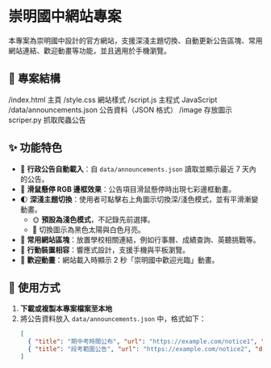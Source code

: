 # 崇明國中網站專案

本專案為崇明國中設計的官方網站，支援深淺主題切換、自動更新公告區塊、常用網站連結、歡迎動畫等功能，並且適用於手機瀏覽。

## 📁 專案結構

/index.html 主頁
/style.css 網站樣式
/script.js 主程式 JavaScript
/data/announcements.json 公告資料（JSON 格式）
/image 存放圖示
scriper.py 抓取爬蟲公告

## ✨ 功能特色

- 🔁 **行政公告自動載入**：自 `data/announcements.json` 讀取並顯示最近 7 天內的公告。
- 🌈 **滑鼠懸停 RGB 邊框效果**：公告項目滑鼠懸停時出現七彩邊框動畫。
- 🌓 **深淺主題切換**：使用者可點擊右上角圖示切換深/淺色模式，並有平滑漸變動畫。
  - 🌞 **預設為淺色模式**，不記錄先前選擇。
  - 🌙 切換圖示為黑色太陽與白色月亮。
- 📅 **常用網站區塊**：放置學校相關連結，例如行事曆、成績查詢、英聽挑戰等。
- 📱 **行動裝置相容**：響應式設計，支援手機與平板瀏覽。
- 👋 **歡迎動畫**：網站載入時顯示 2 秒「崇明國中歡迎光臨」動畫。

## 🔧 使用方式

1. **下載或複製本專案檔案至本地**
2. 將公告資料放入 `data/announcements.json` 中，格式如下：
   ```json
   [
     { "title": "期中考時間公布", "url": "https://example.com/notice1", "date": "2025-05-29" },
     { "title": "段考範圍公告", "url": "https://example.com/notice2", "date": "2025-05-28" }
   ]
